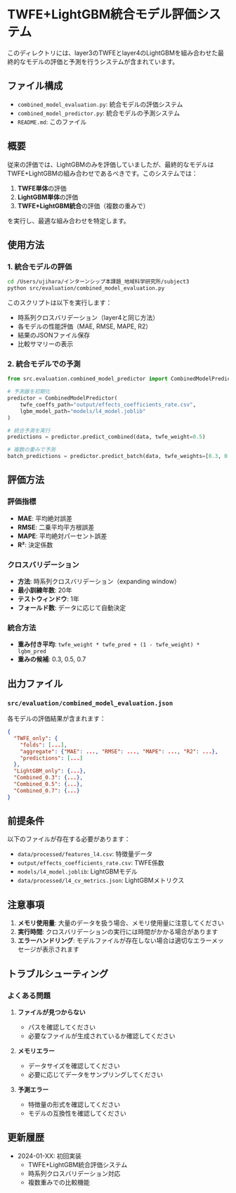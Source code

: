 # TWFE+LightGBM統合モデル評価システム

このディレクトリには、layer3のTWFEとlayer4のLightGBMを組み合わせた最終的なモデルの評価と予測を行うシステムが含まれています。

## ファイル構成

- `combined_model_evaluation.py`: 統合モデルの評価システム
- `combined_model_predictor.py`: 統合モデルの予測システム
- `README.md`: このファイル

## 概要

従来の評価では、LightGBMのみを評価していましたが、最終的なモデルはTWFE+LightGBMの組み合わせであるべきです。このシステムでは：

1. **TWFE単体**の評価
2. **LightGBM単体**の評価  
3. **TWFE+LightGBM統合**の評価（複数の重みで）

を実行し、最適な組み合わせを特定します。

## 使用方法

### 1. 統合モデルの評価

```bash
cd /Users/ujihara/インターンシップ本課題_地域科学研究所/subject3
python src/evaluation/combined_model_evaluation.py
```

このスクリプトは以下を実行します：
- 時系列クロスバリデーション（layer4と同じ方法）
- 各モデルの性能評価（MAE, RMSE, MAPE, R2）
- 結果のJSONファイル保存
- 比較サマリーの表示

### 2. 統合モデルでの予測

```python
from src.evaluation.combined_model_predictor import CombinedModelPredictor

# 予測器を初期化
predictor = CombinedModelPredictor(
    twfe_coeffs_path="output/effects_coefficients_rate.csv",
    lgbm_model_path="models/l4_model.joblib"
)

# 統合予測を実行
predictions = predictor.predict_combined(data, twfe_weight=0.5)

# 複数の重みで予測
batch_predictions = predictor.predict_batch(data, twfe_weights=[0.3, 0.5, 0.7])
```

## 評価方法

### 評価指標
- **MAE**: 平均絶対誤差
- **RMSE**: 二乗平均平方根誤差
- **MAPE**: 平均絶対パーセント誤差
- **R²**: 決定係数

### クロスバリデーション
- **方法**: 時系列クロスバリデーション（expanding window）
- **最小訓練年数**: 20年
- **テストウィンドウ**: 1年
- **フォールド数**: データに応じて自動決定

### 統合方法
- **重み付き平均**: `twfe_weight * twfe_pred + (1 - twfe_weight) * lgbm_pred`
- **重みの候補**: 0.3, 0.5, 0.7

## 出力ファイル

### `src/evaluation/combined_model_evaluation.json`
各モデルの評価結果が含まれます：

```json
{
  "TWFE_only": {
    "folds": [...],
    "aggregate": {"MAE": ..., "RMSE": ..., "MAPE": ..., "R2": ...},
    "predictions": [...]
  },
  "LightGBM_only": {...},
  "Combined_0.3": {...},
  "Combined_0.5": {...},
  "Combined_0.7": {...}
}
```

## 前提条件

以下のファイルが存在する必要があります：
- `data/processed/features_l4.csv`: 特徴量データ
- `output/effects_coefficients_rate.csv`: TWFE係数
- `models/l4_model.joblib`: LightGBMモデル
- `data/processed/l4_cv_metrics.json`: LightGBMメトリクス

## 注意事項

1. **メモリ使用量**: 大量のデータを扱う場合、メモリ使用量に注意してください
2. **実行時間**: クロスバリデーションの実行には時間がかかる場合があります
3. **エラーハンドリング**: モデルファイルが存在しない場合は適切なエラーメッセージが表示されます

## トラブルシューティング

### よくある問題

1. **ファイルが見つからない**
   - パスを確認してください
   - 必要なファイルが生成されているか確認してください

2. **メモリエラー**
   - データサイズを確認してください
   - 必要に応じてデータをサンプリングしてください

3. **予測エラー**
   - 特徴量の形式を確認してください
   - モデルの互換性を確認してください

## 更新履歴

- 2024-01-XX: 初回実装
  - TWFE+LightGBM統合評価システム
  - 時系列クロスバリデーション対応
  - 複数重みでの比較機能
